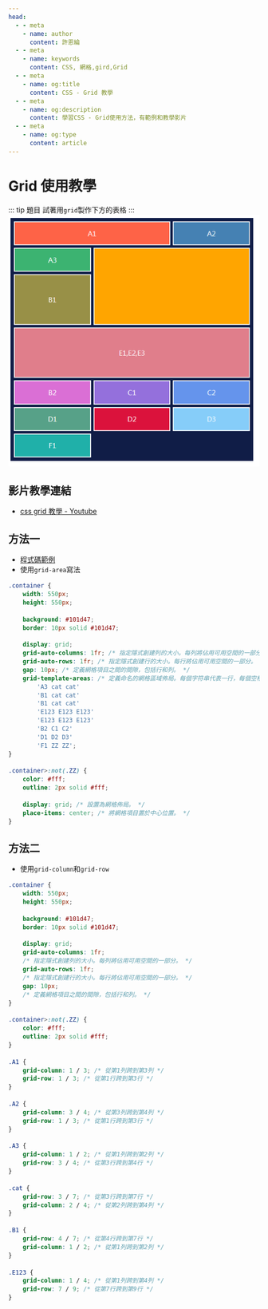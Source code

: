 ```yaml
---
head:
  - - meta
    - name: author
      content: 許恩綸
  - - meta
    - name: keywords
      content: CSS, 網格,gird,Grid
  - - meta
    - name: og:title
      content: CSS - Grid 教學
  - - meta
    - name: og:description
      content: 學習CSS - Grid使用方法，有範例和教學影片
  - - meta
    - name: og:type
      content: article
---
```


# Grid 使用教學

::: tip 題目
試著用`grid`製作下方的表格
:::
![alt text](../assets/basic/grid/image.png)

## 影片教學連結
- [css grid 教學 - Youtube](https://www.youtube.com/watch?v=jV2maiP0Z7s)

## 方法一
- [程式碼範例](https://github.com/ntub-dp/css-training/tree/main/grid-css)
- 使用`grid-area`寫法

```css
.container {
    width: 550px;
    height: 550px;

    background: #101d47;
    border: 10px solid #101d47;

    display: grid;
    grid-auto-columns: 1fr; /* 指定隱式創建列的大小。每列將佔用可用空間的一部分。 */
    grid-auto-rows: 1fr; /* 指定隱式創建行的大小。每行將佔用可用空間的一部分。 */
    gap: 10px; /* 定義網格項目之間的間隙，包括行和列。 */
    grid-template-areas: /* 定義命名的網格區域佈局。每個字符串代表一行，每個空格分隔的值代表一個區域。 */
        'A3 cat cat'
        'B1 cat cat'
        'B1 cat cat'
        'E123 E123 E123'
        'E123 E123 E123'
        'B2 C1 C2'
        'D1 D2 D3'
        'F1 ZZ ZZ';
}

.container>:not(.ZZ) {
    color: #fff;
    outline: 2px solid #fff;

    display: grid; /* 設置為網格佈局。 */
    place-items: center; /* 將網格項目置於中心位置。 */
}
```

## 方法二

- 使用`grid-column`和`grid-row`

```css
.container {
    width: 550px;
    height: 550px;

    background: #101d47;
    border: 10px solid #101d47;

    display: grid;
    grid-auto-columns: 1fr;
    /* 指定隱式創建列的大小。每列將佔用可用空間的一部分。 */
    grid-auto-rows: 1fr;
    /* 指定隱式創建行的大小。每行將佔用可用空間的一部分。 */
    gap: 10px;
    /* 定義網格項目之間的間隙，包括行和列。 */
}

.container>:not(.ZZ) {
    color: #fff;
    outline: 2px solid #fff;
}

.A1 {
    grid-column: 1 / 3; /* 從第1列跨到第3列 */
    grid-row: 1 / 3; /* 從第1行跨到第3行 */
}

.A2 {
    grid-column: 3 / 4; /* 從第3列跨到第4列 */
    grid-row: 1 / 3; /* 從第1行跨到第3行 */
}

.A3 {
    grid-column: 1 / 2; /* 從第1列跨到第2列 */
    grid-row: 3 / 4; /* 從第3行跨到第4行 */
}

.cat {
    grid-row: 3 / 7; /* 從第3行跨到第7行 */
    grid-column: 2 / 4; /* 從第2列跨到第4列 */
}

.B1 {
    grid-row: 4 / 7; /* 從第4行跨到第7行 */
    grid-column: 1 / 2; /* 從第1列跨到第2列 */
}

.E123 {
    grid-column: 1 / 4; /* 從第1列跨到第4列 */
    grid-row: 7 / 9; /* 從第7行跨到第9行 */
}
```